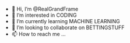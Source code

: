 - 👋 Hi, I’m @RealGrandFrame
- 👀 I’m interested in CODING
- 🌱 I’m currently learning MACHINE LEARNING
- 💞️ I’m looking to collaborate on BETTINGSTUFF
- 📫 How to reach me ...

<!---
RealGrandFrame/RealGrandFrame is a ✨ special ✨ repository because its `README.md` (this file) appears on your GitHub profile.
You can click the Preview link to take a look at your changes.
--->
